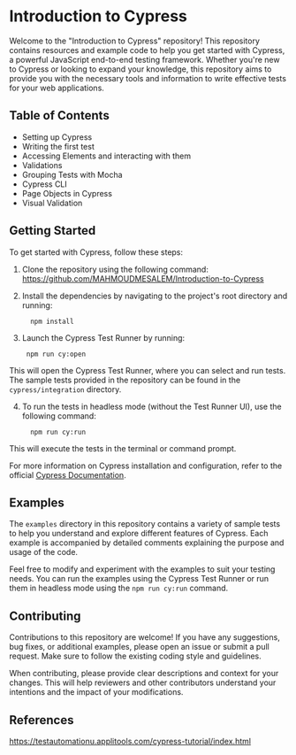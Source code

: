 # Introduction to Cypress

Welcome to the "Introduction to Cypress" repository! This repository contains resources and example code to help you get started with Cypress, a powerful JavaScript end-to-end testing framework. Whether you're new to Cypress or looking to expand your knowledge, this repository aims to provide you with the necessary tools and information to write effective tests for your web applications.

## Table of Contents

- Setting up Cypress
- Writing the first test
- Accessing Elements and interacting with them
- Validations 
- Grouping Tests with Mocha
- Cypress CLI
- Page Objects in Cypress
- Visual Validation 
## Getting Started

To get started with Cypress, follow these steps:

1. Clone the repository using the following command:
https://github.com/MAHMOUDMESALEM/Introduction-to-Cypress

2. Install the dependencies by navigating to the project's root directory and running:

         npm install

 3. Launch the Cypress Test Runner by running:

         npm run cy:open

 This will open the Cypress Test Runner, where you can select and run tests. The sample tests provided in the repository can be found in the `cypress/integration` directory.

4. To run the tests in headless mode (without the Test Runner UI), use the following command:

         npm run cy:run

This will execute the tests in the terminal or command prompt.

For more information on Cypress installation and configuration, refer to the official [Cypress Documentation](https://docs.cypress.io/guides/getting-started/installing-cypress.html).

## Examples

The `examples` directory in this repository contains a variety of sample tests to help you understand and explore different features of Cypress. Each example is accompanied by detailed comments explaining the purpose and usage of the code.

Feel free to modify and experiment with the examples to suit your testing needs. You can run the examples using the Cypress Test Runner or run them in headless mode using the `npm run cy:run` command.

## Contributing

Contributions to this repository are welcome! If you have any suggestions, bug fixes, or additional examples, please open an issue or submit a pull request. Make sure to follow the existing coding style and guidelines.

When contributing, please provide clear descriptions and context for your changes. This will help reviewers and other contributors understand your intentions and the impact of your modifications.

## References

https://testautomationu.applitools.com/cypress-tutorial/index.html

